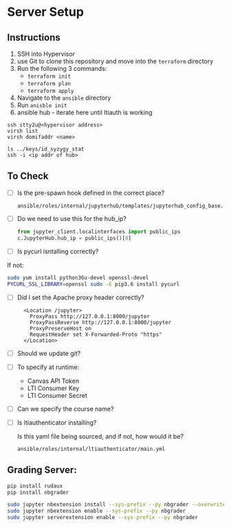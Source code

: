 # Server Setup

## Instructions

1.  SSH into Hypervisor 
2.  use Git to clone this repository and move into the `terraform` directory
3.  Run the following 3 commands:
    - `terraform init`
    - `terraform plan`
    - `terraform apply`
4.  Navigate to the `ansible` directory 
4.  Run `anisble init`
5.  ansible hub - iterate here until ltiauth is working

```
ssh stty2u@<hypervisor address>
virsh list
virsh domifaddr <name>

ls ../keys/id_syzygy_stat
ssh -i <ip addr of hub>
```

## To Check

- [ ] Is the pre-spawn hook defined in the correct place?

  ```
  ansible/roles/internal/jupyterhub/templates/jupyterhub_config_base.py.j2
  ```

- [ ] Do we need to use this for the hub_ip?

  ```python
  from jupyter_client.localinterfaces import public_ips
  c.JupyterHub.hub_ip = public_ips()[0]
  ```

- [ ] Is pycurl isntalling correctly?

If not:

```sh
sudo yum install python36u-devel openssl-devel
PYCURL_SSL_LIBRARY=openssl sudo -E pip3.6 install pycurl
```

- [ ] Did I set the Apache proxy header correctly?

  ```
    <Location /jupyter>
      ProxyPass http://127.0.0.1:8000/jupyter
      ProxyPassReverse http://127.0.0.1:8000/jupyter
      ProxyPreserveHost on
      RequestHeader set X-Forwarded-Proto "https"
    </Location>
  ```

- [ ] Should we update git?

- [ ] To specify at runtime:

  - Canvas API Token
  - LTI Consumer Key
  - LTI Consumer Secret

- [ ] Can we specify the course name?

- [ ] Is ltiauthenticator installing?

  Is this yaml file being sourced, and if not, how would it be?

  ```
  ansible/roles/internal/ltiauthenticator/main.yml
  ```

## Grading Server:

```bash
pip install rudaux
pip install nbgrader

sudo jupyter nbextension install --sys-prefix --py nbgrader --overwrite
sudo jupyter nbextension enable --sys-prefix --py nbgrader
sudo jupyter serverextension enable --sys-prefix --py nbgrader
```
